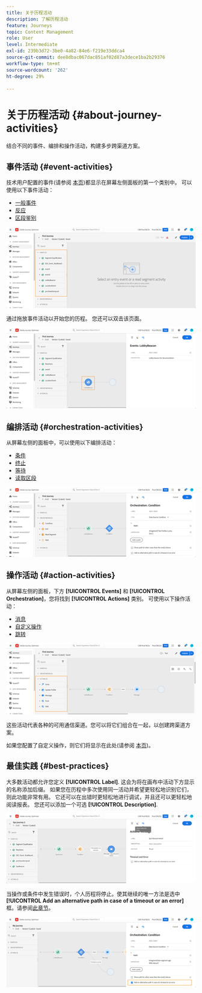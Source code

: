 ```yaml
---
title: 关于历程活动
description: 了解历程活动
feature: Journeys
topic: Content Management
role: User
level: Intermediate
exl-id: 239b3d72-3be0-4a82-84e6-f219e33ddca4
source-git-commit: dee8dbac067dac851af02d87a3dece1ba2b29376
workflow-type: tm+mt
source-wordcount: '262'
ht-degree: 29%

---
```


# 关于历程活动 {#about-journey-activities}

结合不同的事件、编排和操作活动，构建多步跨渠道方案。

## 事件活动 {#event-activities}

技术用户配置的事件(请参阅 [本页](../event/about-events.md))都显示在屏幕左侧面板的第一个类别中。 可以使用以下事件活动：

* [一般事件](../building-journeys/general-events.md)
* [反应](../building-journeys/reaction-events.md)
* [区段鉴别](../building-journeys/segment-qualification-events.md)

![](assets/journey43.png)

通过拖放事件活动以开始您的历程。 您还可以双击该页面。

![](assets/journey44.png)

## 编排活动 {#orchestration-activities}

从屏幕左侧的面板中，可以使用以下编排活动：

* [条件](../building-journeys/condition-activity.md)
* [终止 ](../building-journeys/end-activity.md)
* [等待](../building-journeys/wait-activity.md)
* [读取区段](../building-journeys/read-segment.md)

![](assets/journey49.png)

## 操作活动 {#action-activities}

从屏幕左侧的面板，下方 **[!UICONTROL Events]** 和 **[!UICONTROL Orchestration]**，您将找到 **[!UICONTROL Actions]** 类别。 可使用以下操作活动：

* [消息](../building-journeys/journeys-message.md)
* [自定义操作](../building-journeys/using-custom-actions.md)
* [跳转](../building-journeys/jump.md)

![](assets/journey58.png)

这些活动代表各种的可用通信渠道。您可以将它们组合在一起，以创建跨渠道方案。

如果您配置了自定义操作，则它们将显示在此处(请参阅 [本页](../building-journeys/using-custom-actions.md))。

## 最佳实践 {#best-practices}

大多数活动都允许您定义 **[!UICONTROL Label]**. 这会为将在画布中活动下方显示的名称添加后缀。 如果您在历程中多次使用同一活动并希望更轻松地识别它们，则此功能非常有用。 它还可以在出错时更轻松地进行调试，并且还可以更轻松地阅读报表。 您还可以添加一个可选 **[!UICONTROL Description]**.

![](assets/journey59bis.png)

当操作或条件中发生错误时，个人历程将停止。使其继续的唯一方法是选中 **[!UICONTROL Add an alternative path in case of a timeout or an error]** 框。请参阅[此章节](../building-journeys/using-the-journey-designer.md#paths)。

![](assets/journey42.png)
